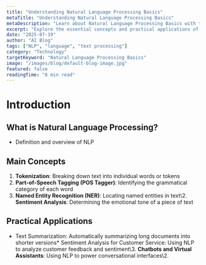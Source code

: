 ```yaml
---
title: "Understanding Natural Language Processing Basics"
metaTitle: "Understanding Natural Language Processing Basics"
metaDescription: "Learn about Natural Language Processing Basics with this comprehensive guide covering key concepts, applications, and best practices."
excerpt: "Explore the essential concepts and practical applications of Natural Language Processing Basics in this detailed guide."
date: "2025-07-19"
author: "AI Blog"
tags: ["NLP", "language", "text processing"]
category: "Technology"
targetKeyword: "Natural Language Processing Basics"
image: "/images/blog/default-blog-image.jpg"
featured: false
readingTime: "8 min read"
---
```


# Introduction
## What is Natural Language Processing?
* Definition and overview of NLP

## Main Concepts
1. **Tokenization**: Breaking down text into individual words or tokens
2. **Part-of-Speech Tagging (POS Tagger)**: Identifying the grammatical category of each word
3. **Named Entity Recognition (NER)**: Locating named entities in text\2. **Sentiment Analysis**: Determining the emotional tone of a piece of text
## Practical Applications
* Text Summarization: Automatically summarizing long documents into shorter versions\* Sentiment Analysis for Customer Service: Using NLP to analyze customer feedback and sentiment\3. **Chatbots and Virtual Assistants**: Using NLP to power conversational interfaces\2. 